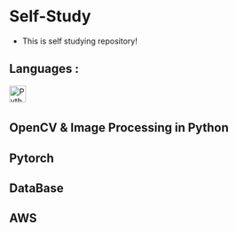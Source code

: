 # Self-Study
- This is self studying repository!

## Languages :
<img align="left" alt="Python" width="30px" src="https://img.icons8.com/color/48/000000/python.png" />

<br/>
<br/>

## OpenCV & Image Processing in Python

## Pytorch

## DataBase

## AWS
